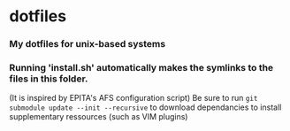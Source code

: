 # dotfiles
### My dotfiles for unix-based systems
### Running 'install.sh' automatically makes the symlinks to the files in this folder.
(It is inspired by EPITA's AFS configuration script)
Be sure to run `git submodule update --init --recursive` to download dependancies
to install supplementary ressources (such as VIM plugins)
